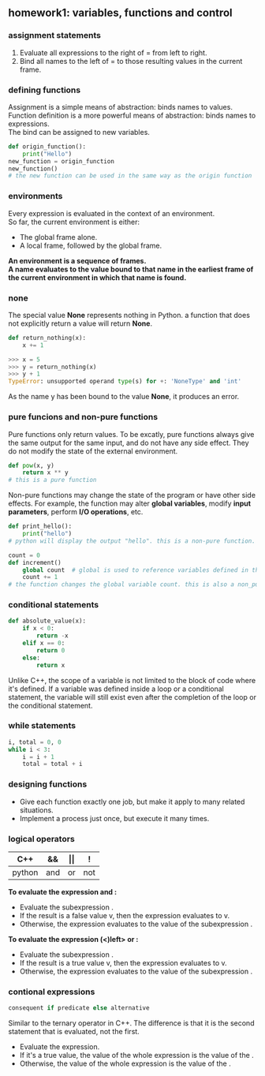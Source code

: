 ## homework1: variables, functions and control

### assignment statements
1.  Evaluate all expressions to the right of = from left to right.
2.  Bind all names to the left of = to those resulting values in the current frame.

### defining functions
Assignment is a simple means of abstraction: binds names to values.  
Function definition is a more powerful means of abstraction: binds names to expressions.  
The bind can be assigned to new variables.  
```python
def origin_function():
    print("Hello")
new_function = origin_function
new_function()
# the new function can be used in the same way as the origin function
```

### environments
Every expression is evaluated in the context of an environment.  
So far, the current environment is either:  
- The global frame alone.  
- A local frame, followed by the global frame.

**An environment is a sequence of frames.  
A name evaluates to the value bound to that name in the earliest frame of the current environment in which that name is found.**

### none
The special value **None** represents nothing in Python. a function that does not explicitly return a value will return **None**.    
```python
def return_nothing(x):
    x += 1
```
```python
>>> x = 5
>>> y = return_nothing(x)
>>> y + 1
TypeError: unsupported operand type(s) for +: 'NoneType' and 'int'
```
As the name y has been bound to the value **None**, it produces an error.  

### pure funcions and non-pure functions
Pure functions only return values. To be excatly, pure functions always give the same output for the same input, and do not have any side effect. They do not modify the state of the external environment.  
```python
def pow(x, y)
    return x ** y
# this is a pure function
```
Non-pure functions may change the state of the program or have other side effects. For example, the function may alter **global variables**, modify **input parameters**, perform **I/O operations**, etc.  
```python
def print_hello():
    print("hello")
# python will display the output "hello". this is a non-pure function.
```
```python
count = 0
def increment()
    global count  # global is used to reference variables defined in the global frame.
    count += 1
# the function changes the global variable count. this is also a non_pure function.
```

### conditional statements
```python
def absolute_value(x):
    if x < 0:
        return -x
    elif x == 0:
        return 0
    else:
        return x
```
Unlike C++, the scope of a variable is not limited to the block of code where it's defined. If a variable was defined inside a loop or a conditional statement, the variable will still exist even after the completion of the loop or the conditional statement.  

### while statements
```python
i, total = 0, 0
while i < 3:
    i = i + 1
    total = total + i
```

### designing functions
- Give each function exactly one job, but make it apply to many related situations.
- Implement a process just once, but execute it many times.

### logical operators
|C++|&&|\|\||!|
|:-:|:-:|:-:|:-:|
|python|and|or|not|

**To evaluate the expression <left> and <right>:**  
- Evaluate the subexpression <left>.
- If the result is a false value v, then the expression evaluates to v.
- Otherwise, the expression evaluates to the value of the subexpression <right>.

**To evaluate the expression (<)left> or <right>:**  
-  Evaluate the subexpression <left>.
-  If the result is a true value v, then the expression evaluates to v.
-  Otherwise, the expression evaluates to the value of the subexpression <right>.

### contional expressions
```python
consequent if predicate else alternative
```
Similar to the ternary operator in C++. The difference is that it is the second statement that is evaluated, not the first.  

- Evaluate the <predicate> expression.  
- If it's a true value, the value of the whole expression is the value of the <consequent>.
- Otherwise, the value of the whole expression is the value of the <alternative>.  
  
